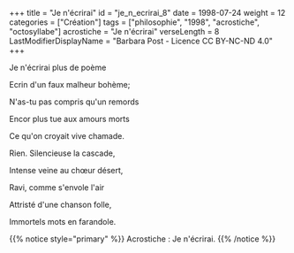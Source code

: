 +++
title = "Je n'écrirai"
id = "je_n_ecrirai_8"
date = 1998-07-24
weight = 12
categories = ["Création"]
tags = ["philosophie", "1998", "acrostiche", "octosyllabe"]
acrostiche = "Je n'écrirai"
verseLength = 8
LastModifierDisplayName = "Barbara Post - Licence CC BY-NC-ND 4.0"
+++

Je n'écrirai plus de poème

Ecrin d'un faux malheur bohème;

N'as-tu pas compris qu'un remords

Encor plus tue aux amours morts

Ce qu'on croyait vive chamade.

Rien. Silencieuse la cascade,

Intense veine au chœur désert,

Ravi, comme s'envole l'air

Attristé d'une chanson folle,

Immortels mots en farandole.

{{% notice style="primary" %}}
Acrostiche : Je n'écrirai.
{{% /notice %}}
